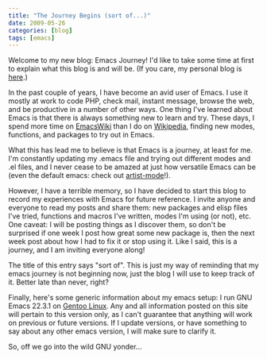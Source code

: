 ```yaml
---
title: "The Journey Begins (sort of...)"
date: 2009-05-26
categories: [blog]
tags: [emacs]
---
```

Welcome to my new blog: Emacs Journey! I'd like to take some time at first to explain what this blog is and will be. (If you care, my personal blog is [here](http://bzwahr.blogspot.com/).)
<!--more-->
In the past couple of years, I have become an avid user of Emacs. I use it mostly at work to code PHP, check mail, instant message, browse the web, and be productive in a number of other ways. One thing I've learned about Emacs is that there is always something new to learn and try. These days, I spend more time on [EmacsWiki](http://www.emacswiki.org) than I do on [Wikipedia](http://www.wikipedia.org), finding new modes, functions, and packages to try out in Emacs.

What this has lead me to believe is that Emacs is a journey, at least for me. I'm constantly updating my .emacs file and trying out different modes and .el files, and I never cease to be amazed at just how versatile Emacs can be (even the default emacs: check out [artist-mode](http://www.emacswiki.org/emacs/ArtistMode)!).

However, I have a terrible memory, so I have decided to start this blog to record my experiences with Emacs for future reference. I invite anyone and everyone to read my posts and share them: new packages and elisp files I've tried, functions and macros I've written, modes I'm using (or not), etc. One caveat: I will be posting things as I discover them, so don't be surprised if one week I post how great some new package is, then the next week post about how I had to fix it or stop using it. Like I said, this is a journey, and I am inviting everyone along!

The title of this entry says "sort of". This is just my way of reminding that my emacs journey is not beginning now, just the blog I will use to keep track of it. Better late than never, right?

Finally, here's some generic information about my emacs setup: I run GNU Emacs 22.3.1 on [Gentoo Linux](http://www.gentoo.org).  Any and all information posted on this site will pertain to this version only, as I can't guarantee that anything will work on previous or future versions. If I update versions, or have something to say about any other emacs version, I will make sure to clarify it.

So, off we go into the wild GNU yonder...

